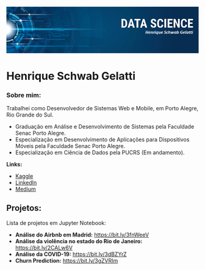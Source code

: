 
<p align="center">
  <img src="/img/banner.png">
</p>

# Henrique Schwab Gelatti

### Sobre mim:

Trabalhei como Desenvolvedor de Sistemas Web e Mobile, em Porto Alegre, Rio Grande do Sul.

* Graduação em Análise e Desenvolvimento de Sistemas pela Faculdade Senac Porto Alegre.
* Especialização em Desenvolvimento de Aplicações para Dispositivos Móveis pela Faculdade Senac Porto Alegre.
* Especialização em Ciência de Dados pela PUCRS (Em andamento).


**Links:**
* [Kaggle](https://www.kaggle.com/henriqueschwabg)
* [LinkedIn](https://www.linkedin.com/in/henrique-schwab-gelatti-63ba641aa/)
* [Medium](https://medium.com/@henrique.gelatti)


## Projetos:

Lista de projetos em Jupyter Notebook:

* **Análise do Airbnb em Madrid:** https://bit.ly/3fnWeeV
* **Análise da violência no estado do Rio de Janeiro:** https://bit.ly/2CALw6V
* **Análise da COVID-19:** https://bit.ly/3dBZYrZ
* **Churn Prediction:** https://bit.ly/3gZVRIm